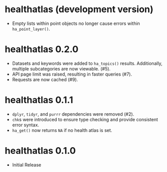 # healthatlas (development version)

* Empty lists within point objects no longer cause errors within `ha_point_layer()`.

# healthatlas 0.2.0

* Datasets and keywords were added to `ha_topics()` results. Additionally, multiple subcategories are now viewable. (#5).
* API page limit was raised, resulting in faster queries (#7).
* Requests are now cached (#9).

# healthatlas 0.1.1

* `dplyr`, `tidyr`, and `purrr` dependencies were removed (#2).  
* `chk`s were introduced to ensure type checking and provide consistent error
syntax.  
* `ha_get()` now returns `NA` if no health atlas is set.

# healthatlas 0.1.0

* Initial Release
